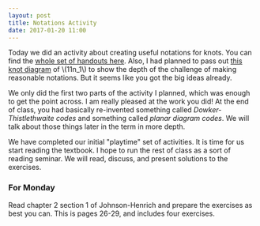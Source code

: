 ```yaml
---
layout: post
title: Notations Activity
date: 2017-01-20 11:00
---
```


Today we did an activity about creating useful notations for knots. You can find
the [whole set of handouts here][activity]. Also, I had planned to pass out [this knot diagram][11n1diagram] of <span>\\(11n_1\\)</span>
to show the depth of the challenge of making reasonable notations. But it seems
like you got the big ideas already.

[activity]: {{site.baseurl}}/images/KnotNotationActivity.pdf

[11n1diagram]: {{site.baseurl}}/images/11n_1.pdf

We only did the first two parts of the activity I planned, which was enough to
get the point across. I am really pleased at the work you did! At the end of
class, you had basically re-invented something called _Dowker-Thistlethwaite
codes_ and something called _planar diagram codes_. We will talk about those
things later in the term in more depth.

We have completed our initial "playtime" set of activities. It is time for us
start reading the textbook. I hope to run the rest of class as a sort of
reading seminar. We will read, discuss, and present solutions to the exercises.

### For Monday

Read chapter 2 section 1 of Johnson-Henrich and prepare the exercises as best
you can. This is pages 26-29, and includes four exercises.
